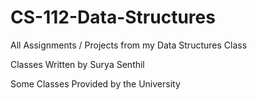 # CS-112-Data-Structures
All Assignments / Projects from my Data Structures Class


Classes Written by Surya Senthil

Some Classes Provided by the University
